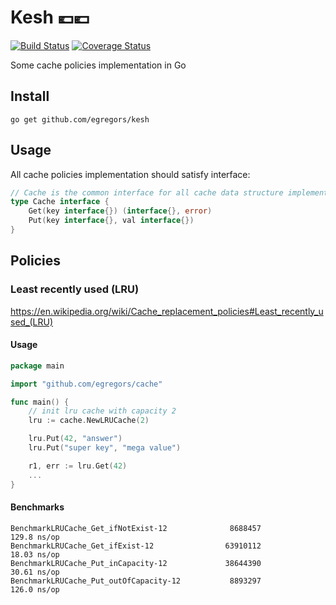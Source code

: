 # Kesh 💶💶

[![Build Status](https://github.com/egregors/kesh/actions/workflows/ci.yml/badge.svg)](https://github.com/egregors/kesh/actions) [![Coverage Status](https://coveralls.io/repos/github/egregors/kesh/badge.svg?branch=master)](https://coveralls.io/github/egregors/kesh?branch=master)

Some cache policies implementation in Go

## Install

`go get github.com/egregors/kesh`

## Usage

All cache policies implementation should satisfy interface:
```go
// Cache is the common interface for all cache data structure implementations
type Cache interface {
    Get(key interface{}) (interface{}, error)
    Put(key interface{}, val interface{})
}
```

## Policies
### Least recently used (LRU)

https://en.wikipedia.org/wiki/Cache_replacement_policies#Least_recently_used_(LRU)

#### Usage

```go
package main

import "github.com/egregors/cache"

func main() {
	// init lru cache with capacity 2
	lru := cache.NewLRUCache(2)

	lru.Put(42, "answer")
	lru.Put("super key", "mega value")

	r1, err := lru.Get(42)
	...
}

```

#### Benchmarks
```shell
BenchmarkLRUCache_Get_ifNotExist-12              8688457               129.8 ns/op
BenchmarkLRUCache_Get_ifExist-12                63910112                18.03 ns/op
BenchmarkLRUCache_Put_inCapacity-12             38644390                30.61 ns/op
BenchmarkLRUCache_Put_outOfCapacity-12           8893297               126.0 ns/op
```

